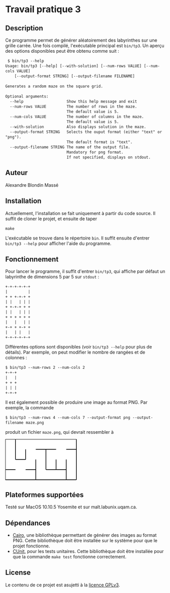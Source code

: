 # Travail pratique 3

## Description

Ce programme permet de générer aléatoirement des labyrinthes sur une grille
carrée. Une fois compilé, l'exécutable principal est ``bin/tp3``. Un aperçu des
options disponibles peut être obtenu comme suit :

~~~
 $ bin/tp3 --help                                                              
Usage: bin/tp3 [--help] [--with-solution] [--num-rows VALUE] [--num-cols VALUE] 
    [--output-format STRING] [--output-filename FILENAME]                      
                                                                               
Generates a random maze on the square grid.                                    
                                                                               
Optional arguments:                                                            
  --help                   Show this help message and exit                     
  --num-rows VALUE         The number of rows in the maze.                     
                           The default value is 5.                             
  --num-cols VALUE         The number of columns in the maze.                  
                           The default value is 5.                             
  --with-solution          Also displays solution in the maze.                 
  --output-format STRING   Selects the ouput format (either "text" or "png").  
                           The default format is "text".                       
  --output-filename STRING The name of the output file.                        
                           Mandatory for png format.                           
                           If not specified, displays on stdout.               
~~~
                                                                               

## Auteur

Alexandre Blondin Massé

## Installation

Actuellement, l'installation se fait uniquement à partir du code source. Il
suffit de cloner le projet, et ensuite de taper

~~~
make
~~~

L'exécutable se trouve dans le répertoire `bin`. Il suffit ensuite d'entrer
`bin/tp3 --help` pour afficher l'aide du programme.

## Fonctionnement

Pour lancer le programme, il suffit d'entrer `bin/tp3`, qui affiche par défaut
un labyrinthe de dimensions 5 par 5 sur `stdout` :

~~~
+-+-+-+-+-+
|         |
+ + +-+-+ +
| |   | | |
+ +-+-+ + +
| |   | | |
+ + + + + +
|   |   | |
+-+ + +-+ +
|   | |   |
+-+-+-+-+-+
~~~

Différentes options sont disponibles (voir `bin/tp3 --help` pour plus de
détails). Par exemple, on peut modifier le nombre de rangées et de colonnes :

~~~
$ bin/tp3 --num-rows 2 --num-cols 2
+-+-+
|   |
+ + +
| | |
+-+-+
~~~

Il est également possible de produire une image au format PNG. Par exemple, la
commande

~~~
$ bin/tp3 --num-rows 4 --num-cols 7 --output-format png --output-filename maze.png
~~~

produit un fichier `maze.png`, qui devrait ressembler à

![](images/maze.png)

## Plateformes supportées

Testé sur MacOS 10.10.5 Yosemite et sur malt.labunix.uqam.ca.

## Dépendances

- [Cairo](http://cairo.org/), une bibliothèque permettant de générer des images
  au format PNG. Cette bibliothèque doit être installée sur le système pour que
  le projet fonctionne.
- [CUnit](http://cunit.sourceforge.net/), pour les tests unitaires. Cette
  bibliothèque doit être installée pour que la commande `make test` fonctionne
  correctement.

## License

Le contenu de ce projet est asujetti à la [licence
GPLv3](https://www.gnu.org/licenses/gpl-3.0.en.html).
